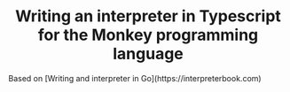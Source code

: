 <h1 align='center'>Writing an interpreter in Typescript for the Monkey programming language</h1>
Based on [Writing and interpreter in Go](https://interpreterbook.com)
